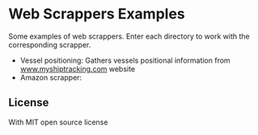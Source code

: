 # Web Scrappers Examples

Some examples of web scrappers. Enter each directory to work with the corresponding scrapper.

 * Vessel positioning: Gathers vessels positional information from www.myshiptracking.com website
 * Amazon scrapper:
 
 
 
 ## License
With MIT open source license

   
